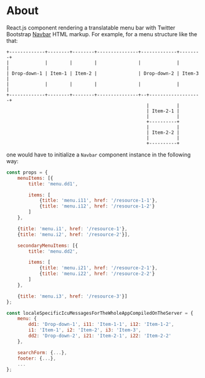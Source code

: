 # About

React.js component rendering a translatable menu bar with Twitter Bootstrap
[Navbar](http://getbootstrap.com/components/#navbar) HTML markup. For example, for a menu structure
like the that:

```
+-------------+--------+--------+---------------+-------------+--------+
|             |        |        |               |             |        |
| Drop-down-1 | Item-1 | Item-2 |               | Drop-down-2 | Item-3 |
|             |        |        |               |             |        |
+-------------+--------+--------+---------------+--+-------------------+
                                                   |          |
                                                   | Item-2-1 |
                                                   |          |
                                                   +----------+
                                                   |          |
                                                   | Item-2-2 |
                                                   |          |
                                                   +----------+
```

one would have to initialize a `Navbar` component instance in the following way:

```JavaScript
const props = {
    menuItems: [{
        title: 'menu.dd1',

        items: [
            {title: 'menu.i11', href: '/resource-1-1'},
            {title: 'menu.i12', href: '/resource-1-2'}
        ]
    },

    {title: 'menu.i1', href: '/resource-1'},
    {title: 'menu.i2', href: '/resource-2'}],

    secondaryMenuItems: [{
        title: 'menu.dd2',

        items: [
            {title: 'menu.i21', href: '/resource-2-1'},
            {title: 'menu.i22', href: '/resource-2-2'}
        ]
    },

    {title: 'menu.i3', href: '/resource-3'}]
};

const localeSpecificIcuMessagesForTheWholeAppCompiledOnTheServer = {
    menu: {
        dd1: 'Drop-down-1', i11: 'Item-1-1', i12: 'Item-1-2',
        i1: 'Item-1', i2: 'Item-2', i3: 'Item-3',
        dd2: 'Drop-down-2', i21: 'Item-2-1', i22: 'Item-2-2'
    },

    searchForm: {...},
    footer: {...},
    ...
};
```
